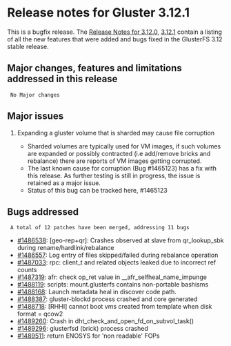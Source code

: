 # Release notes for Gluster 3.12.1

This is a bugfix release. The [Release Notes for 3.12.0](3.12.0.md),
[3.12.1](3.12.1.md) contain a listing of all the new features that
were added and bugs fixed in the GlusterFS 3.12 stable release.

## Major changes, features and limitations addressed in this release

     No Major changes

## Major issues

1.  Expanding a gluster volume that is sharded may cause file corruption

    - Sharded volumes are typically used for VM images, if such volumes are
      expanded or possibly contracted (i.e add/remove bricks and rebalance) there
      are reports of VM images getting corrupted.
    - The last known cause for corruption (Bug #1465123) has a fix with this
      release. As further testing is still in progress, the issue is retained as
      a major issue.
    - Status of this bug can be tracked here, #1465123

## Bugs addressed

     A total of 12 patches have been merged, addressing 11 bugs

- [#1486538](https://bugzilla.redhat.com/1486538): [geo-rep+qr]: Crashes observed at slave from qr_lookup_sbk during rename/hardlink/rebalance
- [#1486557](https://bugzilla.redhat.com/1486557): Log entry of files skipped/failed during rebalance operation
- [#1487033](https://bugzilla.redhat.com/1487033): rpc: client_t and related objects leaked due to incorrect ref counts
- [#1487319](https://bugzilla.redhat.com/1487319): afr: check op_ret value in \_\_afr_selfheal_name_impunge
- [#1488119](https://bugzilla.redhat.com/1488119): scripts: mount.glusterfs contains non-portable bashisms
- [#1488168](https://bugzilla.redhat.com/1488168): Launch metadata heal in discover code path.
- [#1488387](https://bugzilla.redhat.com/1488387): gluster-blockd process crashed and core generated
- [#1488718](https://bugzilla.redhat.com/1488718): [RHHI] cannot boot vms created from template when disk format = qcow2
- [#1489260](https://bugzilla.redhat.com/1489260): Crash in dht_check_and_open_fd_on_subvol_task()
- [#1489296](https://bugzilla.redhat.com/1489296): glusterfsd (brick) process crashed
- [#1489511](https://bugzilla.redhat.com/1489511): return ENOSYS for 'non readable' FOPs
